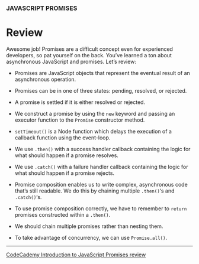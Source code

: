 ### JAVASCRIPT PROMISES

# Review

Awesome job! Promises are a difficult concept even for experienced developers, so pat yourself on the back. You’ve learned a ton about asynchronous JavaScript and promises. Let’s review:

- Promises are JavaScript objects that represent the eventual result of an asynchronous operation.

- Promises can be in one of three states: pending, resolved, or rejected.

- A promise is settled if it is either resolved or rejected.

- We construct a promise by using the `new` keyword and passing an executor function to the `Promise` constructor method.

- `setTimeout()` is a Node function which delays the execution of a callback function using the event-loop.

- We use `.then()` with a success handler callback containing the logic for what should happen if a promise resolves.

- We use `.catch()` with a failure handler callback containing the logic for what should happen if a promise rejects.

- Promise composition enables us to write complex, asynchronous code that’s still readable. We do this by chaining multiple `.then()`‘s and `.catch()`‘s.

- To use promise composition correctly, we have to remember to `return` promises constructed within a `.then()`.

- We should chain multiple promises rather than nesting them.

- To take advantage of concurrency, we can use `Promise.all()`.

***

[CodeCademy Introduction to JavaScript Promises review](https://www.codecademy.com/courses/introduction-to-javascript/lessons/promises/exercises/review)